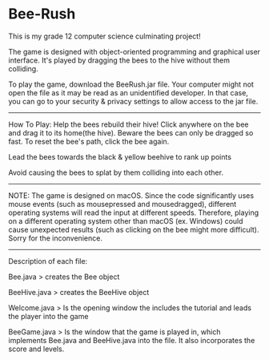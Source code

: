 # Bee-Rush
This is my grade 12 computer science culminating project! 

The game is designed with object-oriented programming and graphical user interface. It's played by dragging the bees to the hive without them colliding.

To play the game, download the BeeRush.jar file. Your computer might not open the file as it may be read as an unidentified developer. In that case, you can go to your security & privacy settings to allow access to the jar file.

-----------------------------------------------------------------------
How To Play:
Help the bees rebuild their hive! Click anywhere on the bee and drag it to its home(the hive).
Beware the bees can only be dragged so fast. To reset the bee's path, click the bee again.

Lead the bees towards the black & yellow beehive to rank up points

Avoid causing the bees to splat by them colliding into each other. 

-----------------------------------------------------------------------
NOTE: The game is designed on macOS. Since the code significantly uses mouse events (such as mousepressed and mousedragged), 
different operating systems will read the input at different speeds. Therefore, playing on a different operating system other than macOS (ex. Windows) could cause unexpected results (such as clicking on the bee might more difficult). Sorry for the inconvenience.

-----------------------------------------------------------------------
Description of each file:

Bee.java > creates the Bee object

BeeHive.java > creates the BeeHive object

Welcome.java > Is the opening window the includes the tutorial and leads the player into the game

BeeGame.java > Is the window that the game is played in, which implements Bee.java and BeeHive.java into the file. It also incorporates the score and levels. 


